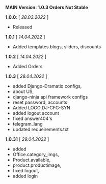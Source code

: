 **MAIN Version: 1.0.3 Orders Not Stable**

**1.0.0**: [ _28.03.2022_  ]
- Released

**1.0.1** [  _14.04.2022_ ]
- Added templates.blogs, sliders, discounts


**1.0.2** [  _14.04.2022_ ]
- Added Orders

**1.0.3** [  _28.04.2022_ ]
- added Django-Dramatiq configs,
- about US,
- django-ninja api framework configs 
- reset password, accounts 
- Added LOGO DJ-CFG-SYN
- added logout account 
- fixed answer404's
- telegram_lang
- updated requeirements.txt 

**1.0.31** [  _29.04.2022_ ]
- added
- Office.category_imgs,
- Product.available, 
- product.productimage,
- fixed logout,
- added login